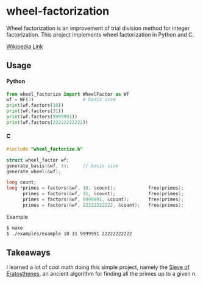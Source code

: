 # wheel-factorization

Wheel factorization is an improvement of trial division method for
integer factorization. This project implements wheel factorization in
Python and C.

[Wikipedia Link](https://en.wikipedia.org/wiki/Wheel_factorization)

## Usage

#### Python

```python
from wheel_factorize import WheelFactor as WF
wf = WF(3)                  # basis size
print(wf.factors(10))
print(wf.factors(31))
print(wf.factors(9999991))
print(wf.factors(22222222222))
```

#### C

```C
#include "wheel_factorize.h"

struct wheel_factor wf;
generate_basis(&wf, 3);     // basis size
generate_wheel(&wf);

long count;
long *primes = factors(&wf, 10, &count);            free(primes);
      primes = factors(&wf, 31, &count);            free(primes);
      primes = factors(&wf, 9999991, &count);       free(primes);
      primes = factors(&wf, 22222222222, &count);   free(primes);
```

Example

```bash
$ make
$ ./examples/example 10 31 9999991 22222222222
```

## Takeaways
I learned a lot of cool math doing this simple project, namely the
[Sieve of Eratosthenes](https://en.wikipedia.org/wiki/Sieve_of_Eratosthenes),
an ancient algorithm for finding all the primes up to a given n.
